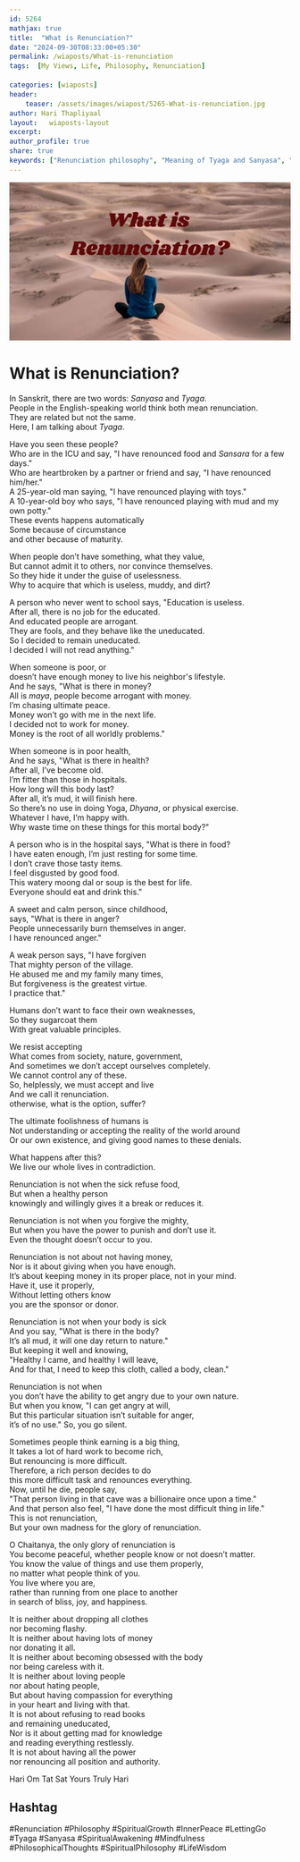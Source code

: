 ```yaml
---        
id: 5264 
mathjax: true        
title:  "What is Renunciation?"        
date: "2024-09-30T08:33:00+05:30"        
permalink: /wiaposts/What-is-renunciation
tags:  [My Views, Life, Philosophy, Renunciation]         
        
categories: [wiaposts] 
header:        
    teaser: /assets/images/wiapost/5265-What-is-renunciation.jpg        
author: Hari Thapliyaal        
layout:   wiaposts-layout        
excerpt:        
author_profile: true        
share: true
keywords: ["Renunciation philosophy", "Meaning of Tyaga and Sanyasa", "What is renunciation in life", "Renunciation vs detachment", "Spiritual renunciation", "True renunciation meaning", "Philosophy of letting go", "Inner peace through renunciation"]       
--- 
```


![What is Renunciation?](/assets/images/wiapost/5265-What-is-renunciation.jpg)   
   
# What is Renunciation?   
   
In Sanskrit, there are two words: *Sanyasa* and *Tyaga*.  
People in the English-speaking world think both mean renunciation.  
They are related but not the same.  
Here, I am talking about *Tyaga*.  

Have you seen these people?  
Who are in the ICU and say, 
"I have renounced food and *Sansara* for a few days."  
Who are heartbroken by a partner or friend and say, 
"I have renounced him/her."  
A 25-year-old man saying, 
"I have renounced playing with toys."  
A 10-year-old boy who says, 
"I have renounced playing with mud and my own potty."  
These events happens automatically   
Some because of circumstance   
and other because of maturity.  

When people don’t have something, what they value,  
But cannot admit it to others, nor convince themselves.  
So they hide it under the guise of uselessness.  
Why to acquire that which is useless, muddy, and dirt? 
 
A person who never went to school says, 
"Education is useless.  
After all, there is no job for the educated.  
And educated people are arrogant.  
They are fools, and they behave like the uneducated.  
So I decided to remain uneducated.  
I decided I will not read anything."  

When someone is poor, or   
doesn’t have enough money to live his neighbor's lifestyle.  
And he says, "What is there in money?  
All is *maya*, people become arrogant with money.  
I’m chasing ultimate peace.   
Money won’t go with me in the next life.  
I decided not to work for money.  
Money is the root of all worldly problems."  

When someone is in poor health,  
And he says, "What is there in health?  
After all, I’ve become old.  
I’m fitter than those in hospitals.  
How long will this body last?  
After all, it’s mud, it will finish here.  
So there’s no use in doing Yoga, *Dhyana*, or physical exercise.  
Whatever I have, I’m happy with.  
Why waste time on these things for this mortal body?"  

A person who is in the hospital says, "What is there in food?  
I have eaten enough, I’m just resting for some time.  
I don’t crave those tasty items.  
I feel disgusted by good food.  
This watery moong dal or soup is the best for life.  
Everyone should eat and drink this."  

A sweet and calm person, since childhood,  
says, "What is there in anger?  
People unnecessarily burn themselves in anger.  
I have renounced anger."  

A weak person says, "I have forgiven  
That mighty person of the village.  
He abused me and my family many times,  
But forgiveness is the greatest virtue.  
I practice that."  

Humans don’t want to face their own weaknesses,  
So they sugarcoat them  
With great valuable principles.  

We resist accepting  
What comes from society, nature, government,  
And sometimes we don’t accept ourselves completely.  
We cannot control any of these.  
So, helplessly, we must accept and live  
And we call it renunciation.  
otherwise, what is the option, suffer?

The ultimate foolishness of humans is  
Not understanding or accepting 
the reality of the world around  
Or our own existence, 
and giving good names to these denials.  

What happens after this?  
We live our whole lives in contradiction.  

Renunciation is not when the sick refuse food,  
But when a healthy person   
knowingly and willingly gives it a break or reduces it.  

Renunciation is not when you forgive the mighty,  
But when you have the power to punish and don’t use it.  
Even the thought doesn’t occur to you.  

Renunciation is not about not having money,  
Nor is it about giving when you have enough.  
It’s about keeping money in its proper place, not in your mind.  
Have it, use it properly,  
Without letting others know   
you are the sponsor or donor.  

Renunciation is not when your body is sick  
And you say, "What is there in the body?  
It’s all mud, it will one day return to nature."  
But keeping it well and knowing,  
"Healthy I came, and healthy I will leave,  
And for that, I need to keep this cloth, called a body, clean."  

Renunciation is not when   
you don’t have the ability to get angry 
due to your own nature.  
But when you know, "I can get angry at will,  
But this particular situation isn’t suitable for anger,  
it’s of no use." So, you go silent.  

Sometimes people think earning is a big thing,  
It takes a lot of hard work to become rich,  
But renouncing is more difficult.  
Therefore, a rich person decides to do   
this more difficult task and renounces everything.  
Now, until he die, people say,  
"That person living in that cave was a billionaire once upon a time."  
And that person also feel, 
"I have done the most difficult thing in life."  
This is not renunciation,  
But your own madness for the glory of renunciation.  

O Chaitanya, the only glory of renunciation is  
You become peaceful, 
whether people know or not doesn’t matter.  
You know the value of things and use them properly,   
no matter what people think of you.  
You live where you are,   
rather than running from one place to another   
in search of bliss, joy, and happiness.  

It is neither about dropping all clothes   
nor becoming flashy.  
It is neither about having lots of money   
nor donating it all.  
It is neither about becoming obsessed with the body   
nor being careless with it.  
It is neither about loving people    
nor about hating people,    
But about having compassion for everything   
in your heart and living with that.   
It is not about refusing to read books   
and remaining uneducated,    
Nor is it about getting mad for knowledge   
and reading everything restlessly.   
It is not about having all the power   
nor renouncing all position and authority.

Hari Om Tat Sat
Yours Truly Hari

## Hashtag 
#Renunciation
#Philosophy
#SpiritualGrowth
#InnerPeace
#LettingGo
#Tyaga
#Sanyasa
#SpiritualAwakening
#Mindfulness
#PhilosophicalThoughts
#SpiritualPhilosophy
#LifeWisdom